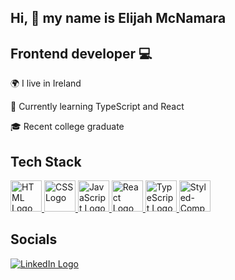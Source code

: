 <h2>Hi, 👋 my name is Elijah McNamara</h2>

<h2>Frontend developer 💻</h2>

🌍  I live in Ireland

🧠  Currently learning TypeScript and React

🎓  Recent college graduate

<h2>Tech Stack</h2>

<a href="#" class="logo">
  <img src="https://upload.wikimedia.org/wikipedia/commons/6/61/HTML5_logo_and_wordmark.svg" alt="HTML Logo" width="50" height="50">
</a>

<a href="#" class="logo">
  <img src="https://upload.wikimedia.org/wikipedia/commons/d/d5/CSS3_logo_and_wordmark.svg" alt="CSS Logo" width="50" height="50">
</a>

<a href="#" class="logo">
  <img src="https://upload.wikimedia.org/wikipedia/commons/9/99/Unofficial_JavaScript_logo_2.svg" alt="JavaScript Logo" width="50" height="50">
</a>

<a href="#" class="logo">
  <img src="https://upload.wikimedia.org/wikipedia/commons/a/a7/React-icon.svg" alt="React Logo" width="50" height="50">
</a>

<a href="#" class="logo">
  <img src="https://upload.wikimedia.org/wikipedia/commons/4/4c/Typescript_logo_2020.svg" alt="TypeScript Logo" width="50" height="50">
</a>

<a href="#" class="logo">
  <img src="https://styled-components.com/logo.png" alt="Styled-Components Logo" width="50" height="50">
</a>

<h2>Socials</h2>

[![LinkedIn Logo](https://content.linkedin.com/content/dam/me/business/en-us/amp/brand-site/v2/bg/LI-Bug.svg.original.svg)](https://www.linkedin.com/in/elijah-mcnamara/)
